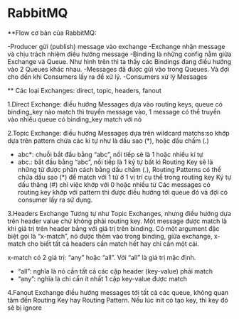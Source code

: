 # RabbitMQ

**Flow cơ bản của RabbitMQ:

-Producer gửi (publish) message vào exchange
-Exchange nhận message và chịu trách nhiệm điều hướng message
-Binding là những config nằm giữa Exchange và Queue. Như hình trên thì ta thấy các Bindings đang điều hướng vào 2 Queues khác nhau.
-Messages đã được gửi vào trong Queues. Và đợi cho đến khi Consumers lấy ra để xử lý.
-Consumers xử lý Messages

** Các loại Exchanges: direct, topic, headers, fanout 

1.Direct Exchange: 
điều hướng Messages dựa vào routing keys, queue có binding_key nào match thì truyền message vào, 1 message có thể truyền vào nhiều queue có binding_key match với nó

2.Topic Exchange:
điều hướng Messages dựa trên wildcard matchs:so khớp dựa trên pattern chứa các kí tự như là dấu sao (*), hoặc dấu chấm (.)
- abc*: chuỗi bắt đầu bằng “abc”, nối tiếp sẽ là 1 hoặc nhiều kí tự
- abc.: bắt đầu bằng “abc”, nối tiếp là 1 ký tự bất kì
Routing Key sẽ là những từ được phân cách bằng dấu chấm (.), Routing Patterns có thể chứa dấu sao (*) để match với 1 từ ở 1 vị trí cụ thể trong routing key
Ký tự dấu thăng (#) chỉ việc khớp với 0 hoặc nhiều từ
Các messages có routing key khớp với pattern thì được điều hướng tới queue đó và đợi có consumer lấy ra sử dụng.

3.Headers Exchange
Tương tự như Topic Exchanges, nhưng điều hướng dựa trên header value chứ không phải routing key. 
Một message được match là khi giá trị trên header bằng với giá trị trên binding.
Có một argument đặc biệt gọi là “x-match”, nó được thêm vào trong binding, giữa exchange, x-match cho biết tất cả headers cần match hết hay chỉ cần một cái. 

x-match có 2 giá trị: “any” hoặc “all”. Với “all” là giá trị mặc định.
- “all”: nghĩa là nó cần tất cả các cặp header (key-value) phải match
- “any”: nghĩa là chỉ cần ít nhất 1 cặp key-value được match

4.Fanout Exchange
điều hướng messages tới tất cả các queue, không quan tâm đến Routing Key hay Routing Pattern.
Nếu lúc init có tạo key, thì key đó sẽ bị ignore

